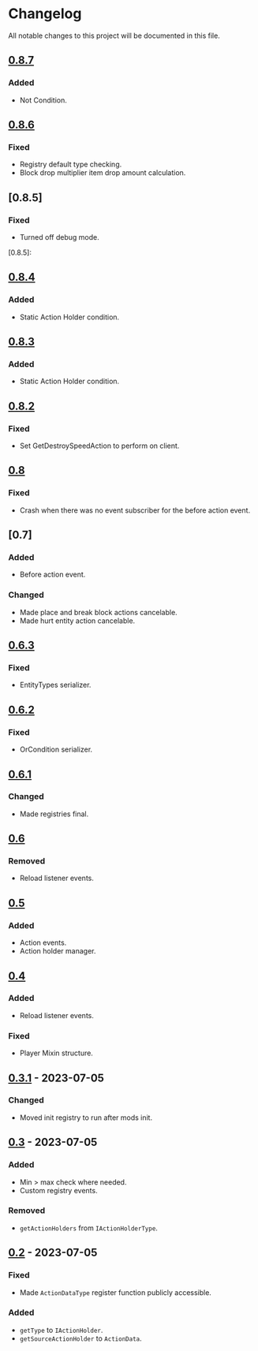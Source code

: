 # Changelog

All notable changes to this project will be documented in this file.

## [0.8.7]
### Added
- Not Condition.

[0.8.7]: https://github.com/DAQEM/Arc/compare/bc45351dc5e7f3542ae0bb76bc705b8cb61adcf8...d86fc894198d0826b7dbdecbe0a5b87a2799a938

## [0.8.6]
### Fixed
- Registry default type checking.
- Block drop multiplier item drop amount calculation.

[0.8.6]: https://github.com/DAQEM/Arc/compare/790392c3b45b5a2df454a6ba8a6772371735ceac...bc45351dc5e7f3542ae0bb76bc705b8cb61adcf8

## [0.8.5]
### Fixed
- Turned off debug mode.

[0.8.5]: 


## [0.8.4]
### Added
- Static Action Holder condition.

[0.8.4]: https://github.com/DAQEM/Arc/compare/7d1fbddb2137e80350a0a63d129078659e54883b...1ebaa35771e85db2973d4791e2ce8f0ea92cd6b0

## [0.8.3]
### Added
- Static Action Holder condition.

[0.8.3]: https://github.com/DAQEM/Arc/compare/1d19d8b9c1e8cf09f8f5bc0254df15773e1f5a30...7d1fbddb2137e80350a0a63d129078659e54883b

## [0.8.2]
### Fixed
- Set GetDestroySpeedAction to perform on client.

[0.8.2]: https://github.com/DAQEM/Arc/compare/166fd568eeceb9cde52e73e9fe09876c2d670df5...1d19d8b9c1e8cf09f8f5bc0254df15773e1f5a30

## [0.8]
### Fixed
- Crash when there was no event subscriber for the before action event.

[0.8]: https://github.com/DAQEM/Arc/compare/c78aec18fb66fec8b039caecdf683c2171b48363...3bd17d3ff7d8451b0c92b8d513cf9254b718514a

## [0.7]
### Added
- Before action event.

### Changed
- Made place and break block actions cancelable.
- Made hurt entity action cancelable.

[0.6]: https://github.com/DAQEM/Arc/compare/c8ef659b10c8e66f19e09a198e86154ce111a60a...c78aec18fb66fec8b039caecdf683c2171b48363


## [0.6.3]
### Fixed
- EntityTypes serializer.

[0.6.3]: https://github.com/DAQEM/Arc/compare/02c414f7dae0e8c606fddda0eaddf33be63547b5...c8ef659b10c8e66f19e09a198e86154ce111a60a

## [0.6.2]
### Fixed
- OrCondition serializer.

[0.6.2]: https://github.com/DAQEM/Arc/compare/a5d62eb40733fc4bda4f2ba7454684d5b7961ca8...02c414f7dae0e8c606fddda0eaddf33be63547b5

## [0.6.1]
### Changed
- Made registries final.

[0.6.1]: https://github.com/DAQEM/Arc/compare/fea0bcf479e223dc9daa72965ed290ecc66b1b96...a5d62eb40733fc4bda4f2ba7454684d5b7961ca8

## [0.6]
### Removed
- Reload listener events.

[0.6]: https://github.com/DAQEM/Arc/compare/47cf6bff91bea433511be6a2720b48a7961a3f3d...fea0bcf479e223dc9daa72965ed290ecc66b1b96

## [0.5]
### Added
- Action events.
- Action holder manager.

[0.5]: https://github.com/DAQEM/Arc/compare/e7dd6645b9dc0481c82750b6c60eac5afc0bc1d6...47cf6bff91bea433511be6a2720b48a7961a3f3d

## [0.4]
### Added
- Reload listener events.
### Fixed
- Player Mixin structure.

[0.4]: https://github.com/DAQEM/Arc/compare/7b22b74cf699627406d061901aad7455375d4c43...e7dd6645b9dc0481c82750b6c60eac5afc0bc1d6

## [0.3.1] - 2023-07-05
### Changed
- Moved init registry to run after mods init.

[0.3.1]: https://github.com/DAQEM/Arc/compare/e5cdcb7361ea44a143ab40251f2f5b0aec9b9114...7b22b74cf699627406d061901aad7455375d4c43

## [0.3] - 2023-07-05
### Added
- Min > max check where needed.
- Custom registry events.

### Removed
- `getActionHolders` from `IActionHolderType`.

[0.3]: https://github.com/DAQEM/Arc/compare/2b0b77380f0a6867fa71cdcce0c6743444a39892...e5cdcb7361ea44a143ab40251f2f5b0aec9b9114

## [0.2] - 2023-07-05
### Fixed
- Made `ActionDataType` register function publicly accessible.
### Added
- `getType` to `IActionHolder`.
- `getSourceActionHolder` to `ActionData`.

[0.2]: https://github.com/DAQEM/Arc/compare/26bc895c88c64b6a746a41e0b0ebe9f387108098...2b0b77380f0a6867fa71cdcce0c6743444a39892
